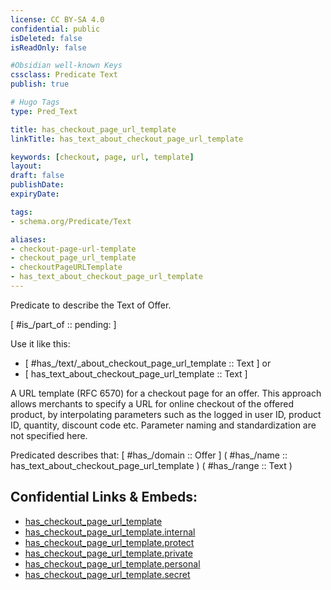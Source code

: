 ```yaml
---
license: CC BY-SA 4.0
confidential: public
isDeleted: false
isReadOnly: false

#Obsidian well-known Keys
cssclass: Predicate Text
publish: true

# Hugo Tags
type: Pred_Text

title: has_checkout_page_url_template
linkTitle: has_text_about_checkout_page_url_template

keywords: [checkout, page, url, template]
layout: 
draft: false
publishDate:
expiryDate: 

tags:
- schema.org/Predicate/Text

aliases:
- checkout-page-url-template
- checkout_page_url_template
- checkoutPageURLTemplate
- has_text_about_checkout_page_url_template
---
```


Predicate to describe the Text of Offer.

[ #is_/part_of :: pending: ]

Use it like this: 
- [ #has_/text/_about_checkout_page_url_template :: Text ] or 
- [ has_text_about_checkout_page_url_template :: Text ] 

A URL template (RFC 6570) for a checkout page for an offer. This approach allows merchants to specify a URL for online checkout of the offered product, by interpolating parameters such as the logged in user ID, product ID, quantity, discount code etc. Parameter naming and standardization are not specified here.

Predicated describes that: 
[ #has_/domain  :: Offer ]
( #has_/name :: has_text_about_checkout_page_url_template )
( #has_/range :: Text )



## Confidential Links & Embeds: 
- [has_checkout_page_url_template](../../../../_public/schema.org/Predicate/Texts/has_checkout_page_url_template.md) 
- [has_checkout_page_url_template.internal](../../../../_internal/schema.org/Predicate/Texts/has_checkout_page_url_template.internal.md) 
- [has_checkout_page_url_template.protect](../../../../_protect/schema.org/Predicate/Texts/has_checkout_page_url_template.protect.md) 
- [has_checkout_page_url_template.private](../../../../_private/schema.org/Predicate/Texts/has_checkout_page_url_template.private.md) 
- [has_checkout_page_url_template.personal](../../../../_personal/schema.org/Predicate/Texts/has_checkout_page_url_template.personal.md) 
- [has_checkout_page_url_template.secret](../../../../_secret/schema.org/Predicate/Texts/has_checkout_page_url_template.secret.md) 
